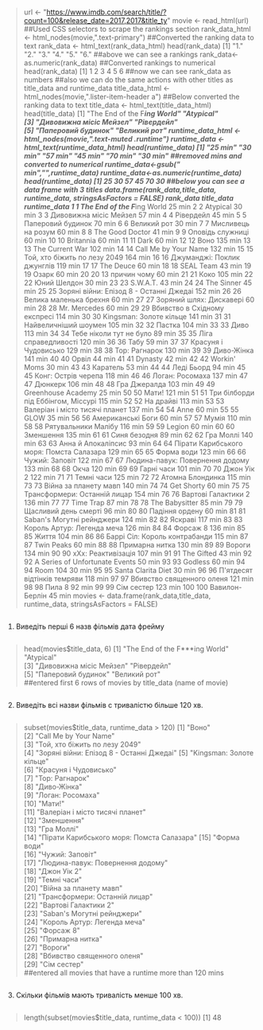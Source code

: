 ```R
```
> url <- "https://www.imdb.com/search/title/?count=100&release_date=2017,2017&title_ty"
> movie <- read_html(url)
##Used CSS selectors to scrape the rankings section
rank_data_html <- html_nodes(movie,".text-primary")
##Converted the ranking data to text
rank_data <- html_text(rank_data_html)
> head(rank_data)
[1] "1." "2." "3." "4." "5." "6."
##above we can see a rankings
> rank_data<-as.numeric(rank_data)
##Converted rankings to numerical 
> head(rank_data)
[1] 1 2 3 4 5 6
##now we can see rank_data as numbers
##also we can do the same actions with other titles as title_data and runtime_data
> title_data_html <- html_nodes(movie,".lister-item-header a")
##Below converted the ranking data to text
> title_data <- html_text(title_data_html)
> head(title_data)
[1] "The End of the F***ing World" "Atypical"                    
[3] "Дивовижна мiсiс Мейзел"       "Рiвердейл"                   
[5] "Паперовий будинок"            "Великий рот"
> runtime_data_html <- html_nodes(movie,".text-muted .runtime")
> runtime_data <- html_text(runtime_data_html)
> head(runtime_data)
[1] "25 min" "30 min" "57 min" "45 min" "70 min" "30 min"
##removed mins and converted to numerical
> runtime_data<-gsub(" min","",runtime_data)
> runtime_data<-as.numeric(runtime_data)
> head(runtime_data)
[1] 25 30 57 45 70 30
##below you can see a data frame with 3 titles
> data.frame(rank_data,title_data, runtime_data, stringsAsFactors = FALSE)
    rank_data                               title_data runtime_data
1           1             The End of the F***ing World       25 min
2           2                                 Atypical       30 min
3           3                   Дивовижна мiсiс Мейзел       57 min
4           4                                Рiвердейл       45 min
5           5                        Паперовий будинок       70 min
6           6                              Великий рот       30 min
7           7                       Мисливець на розум       60 min
8           8                          The Good Doctor       41 min
9           9                         Оповiдь служницi       60 min
10         10                                Britannia       60 min
11         11                                     Dark       60 min
12         12                                     Воно      135 min
13         13                          The Current War      102 min
14         14                     Call Me by Your Name      132 min
15         15             Той, хто бiжить по лезу 2049      164 min
16         16               Джуманджi: Поклик джунглiв      119 min
17         17                                The Deuce       60 min
18         18                                SEAL Team       43 min
19         19                                    Озарк       60 min
20         20                           13 причин чому       60 min
21         21                                     Коко      105 min
22         22                              Юний Шелдон       30 min
23         23                                 S.W.A.T.       43 min
24         24                               The Sinner       45 min
25         25  Зорянi вiйни: Епiзод 8 - Останнi Джедаi      152 min
26         26                   Велика маленька брехня       60 min
27         27                  Зоряний шлях: Дискаверi       60 min
28         28                             Mr. Mercedes       60 min
29         29             Вбивство в Схiдному експресi      114 min
30         30                  Kingsman: Золоте кiльце      141 min
31         31                     Найвеличнiший шоумен      105 min
32         32                                   Пастка      104 min
33         33                                     Диво      113 min
34         34                  Тебе нiколи тут не було       89 min
35         35                      Лiга справедливостi      120 min
36         36                                     Табу       59 min
37         37                     Красуня i Чудовисько      129 min
38         38                            Тор: Рагнарок      130 min
39         39                               Диво-Жiнка      141 min
40         40                                    Орвiл       44 min
41         41                                  Dynasty       42 min
42         42                             Workin' Moms       30 min
43         43                                 Каратель       53 min
44         44                               Ледi Бьорд       94 min
45         45                      Конг: Острiв черепа      118 min
46         46                          Логан: Росомаха      137 min
47         47                                  Дюнкерк      106 min
48         48                             Гра Джералда      103 min
49         49                       Greenhouse Academy       25 min
50         50                                    Мати!      121 min
51         51       Три бiлборди пiд Еббiнгом, Мiссурi      115 min
52         52                                На драйвi      113 min
53         53           Валерiан i мiсто тисячi планет      137 min
54         54                                     Anne       60 min
55         55                                     GLOW       35 min
56         56                        Американськi Боги       60 min
57         57                                    Мумiя      110 min
58         58                      Рятувальники Малiбу      116 min
59         59                                   Legion       60 min
60         60                                Зменшення      135 min
61         61                             Синя безодня       89 min
62         62                                Гра Моллi      140 min
63         63                       Анна й Апокалiпсис       93 min
64         64 Пiрати Карибського моря: Помста Салазара      129 min
65         65                               Форма води      123 min
66         66                           Чужий: Заповiт      122 min
67         67          Людина-павук: Повернення додому      133 min
68         68                                     Окча      120 min
69         69                               Гарнi часи      101 min
70         70                               Джон Уiк 2      122 min
71         71                               Темнi часи      125 min
72         72                         Атомна Блондинка      115 min
73         73                    Вiйна за планету мавп      140 min
74         74                               Get Shorty       60 min
75         75             Трансформери: Останнiй лицар      154 min
76         76                      Вартовi Галактики 2      136 min
77         77                                Time Trap       87 min
78         78                           The Babysitter       85 min
79         79                     Щасливий день смертi       96 min
80         80                           Падiння ордену       60 min
81         81                Saban's Могутнi рейнджери      124 min
82         82                                  Яскравi      117 min
83         83               Король Артур: Легенда меча      126 min
84         84                                 Форсаж 8      136 min
85         85                                    Життя      104 min
86         86            Баррi Сiл: Король контрабанди      115 min
87         87                               Twin Peaks       60 min
88         88                           Примарна нитка      130 min
89         89                                   Вороги      134 min
90         90                       xXx: Реактивiзацiя      107 min
91         91                               The Gifted       43 min
92         92           A Series of Unfortunate Events       50 min
93         93                                  Godless       60 min
94         94                                 Room 104       30 min
95         95                       Santa Clarita Diet       30 min
96         96              П'ятдесят вiдтiнкiв темряви      118 min
97         97                Вбивство священного оленя      121 min
98         98                                   Пила 8       92 min
99         99                               Сiм сестер      123 min
100       100                           Вавилон-Берлiн       45 min
> movies <- data.frame(rank_data,title_data, runtime_data, stringsAsFactors = FALSE)
```R
```
1. Виведіть перші 6 назв фільмів дата фрейму
```R
```
> head(movies$title_data, 6)
[1] "The End of the F***ing World" "Atypical"                    
[3] "Дивовижна мiсiс Мейзел"       "Рiвердейл"                   
[5] "Паперовий будинок"            "Великий рот"     
##entered first 6 rows of movies by title_data (name of movie)
```R
```
2. Виведіть всі назви фільмів с тривалістю більше 120 хв.
```R
```
> subset(movies$title_data, runtime_data > 120)
 [1] "Воно"                                    
 [2] "Call Me by Your Name"                    
 [3] "Той, хто бiжить по лезу 2049"            
 [4] "Зорянi вiйни: Епiзод 8 - Останнi Джедаi" 
 [5] "Kingsman: Золоте кiльце"                 
 [6] "Красуня i Чудовисько"                    
 [7] "Тор: Рагнарок"                           
 [8] "Диво-Жiнка"                              
 [9] "Логан: Росомаха"                         
[10] "Мати!"                                   
[11] "Валерiан i мiсто тисячi планет"          
[12] "Зменшення"                               
[13] "Гра Моллi"                               
[14] "Пiрати Карибського моря: Помста Салазара"
[15] "Форма води"                              
[16] "Чужий: Заповiт"                          
[17] "Людина-павук: Повернення додому"         
[18] "Джон Уiк 2"                              
[19] "Темнi часи"                              
[20] "Вiйна за планету мавп"                   
[21] "Трансформери: Останнiй лицар"            
[22] "Вартовi Галактики 2"                     
[23] "Saban's Могутнi рейнджери"               
[24] "Король Артур: Легенда меча"              
[25] "Форсаж 8"                                
[26] "Примарна нитка"                          
[27] "Вороги"                                  
[28] "Вбивство священного оленя"               
[29] "Сiм сестер"                          
##entered all movies that have a runtime more than 120 mins
```R
```
3. Скільки фільмів мають тривалість менше 100 хв.
```R
```
> length(subset(movies$title_data, runtime_data < 100))
[1] 48
```R
```
